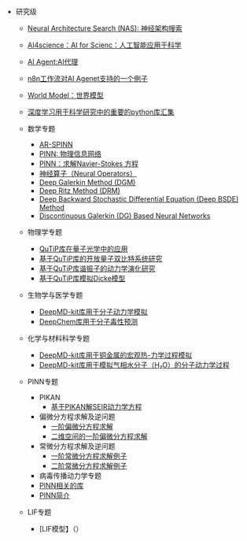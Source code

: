 - 研究级
  - [Neural Architecture Search (NAS): 神经架构搜索](https://github.com/pengsihua2023/Deep-Learning-Lecture-Notes/blob/main/07.%20%E7%A0%94%E7%A9%B6%E7%BA%A7/%E7%A0%94%E7%A9%B6%E7%BA%A7%EF%BC%9A%E7%A5%9E%E7%BB%8F%E6%9E%B6%E6%9E%84%E6%90%9C%E7%B4%A2.md)
  - [AI4science：AI for Scienc：人工智能应用于科学](https://github.com/pengsihua2023/Deep-Learning-Lecture-Notes/blob/main/07.%20%E7%A0%94%E7%A9%B6%E7%BA%A7/%E7%A0%94%E7%A9%B6%E7%BA%A7%EF%BC%9AAI4science.md)
  - [AI Agent:AI代理](https://github.com/pengsihua2023/Deep-Learning-Lecture-Notes/blob/main/07.%20%E7%A0%94%E7%A9%B6%E7%BA%A7/%E7%A0%94%E7%A9%B6%E7%BA%A7%3A%20AI%20agent.md)
  - [n8n工作流对AI Agenet支持的一个例子](https://github.com/pengsihua2023/Deep-Learning-Lecture-Notes/blob/main/07.%20%E7%A0%94%E7%A9%B6%E7%BA%A7/n8n%E5%B7%A5%E4%BD%9C%E6%B5%81%E5%AF%B9AI%20Agenet%E6%94%AF%E6%8C%81%E7%9A%84%E4%B8%80%E4%B8%AA%E4%BE%8B%E5%AD%90.md)
  - [World Model：世界模型](https://github.com/pengsihua2023/Deep-Learning-Lecture-Notes/blob/main/07.%20%E7%A0%94%E7%A9%B6%E7%BA%A7/%E7%A0%94%E7%A9%B6%E7%BA%A7%EF%BC%9AWorld%20Model.md)
  - [深度学习用于科学研究中的重要的python库汇集](https://github.com/pengsihua2023/Deep-Learning-Lecture-Notes/blob/main/07.%20%E7%A0%94%E7%A9%B6%E7%BA%A7/%E6%B7%B1%E5%BA%A6%E5%AD%A6%E4%B9%A0%E7%94%A8%E4%BA%8E%E7%A7%91%E5%AD%A6%E7%A0%94%E7%A9%B6%E4%B8%AD%E7%9A%84%E9%87%8D%E8%A6%81%E7%9A%84python%E5%BA%93%E6%B1%87%E9%9B%86.md)
  - 数学专题
    - [AR-SPINN](https://github.com/pengsihua2023/Deep-Learning-Lecture-Notes/blob/main/07.%20%E7%A0%94%E7%A9%B6%E7%BA%A7/%E6%95%B0%E5%AD%A6%E4%B8%93%E9%A2%98/ARSPINN.md)
    - [PINN: 物理信息网络](https://github.com/pengsihua2023/Deep-Learning-Lecture-Notes/blob/main/07.%20%E7%A0%94%E7%A9%B6%E7%BA%A7/%E6%95%B0%E5%AD%A6%E4%B8%93%E9%A2%98/PINN%3A%20%E7%89%A9%E7%90%86%E4%BF%A1%E6%81%AF%E7%BD%91%E7%BB%9C.md)
    - [PINN：求解Navier-Stokes 方程](https://github.com/pengsihua2023/Deep-Learning-Lecture-Notes/blob/main/07.%20%E7%A0%94%E7%A9%B6%E7%BA%A7/%E6%95%B0%E5%AD%A6%E4%B8%93%E9%A2%98/PINN%EF%BC%9A%E6%B1%82%E8%A7%A3Navier-Stokes%20%E6%96%B9%E7%A8%8B.md)
    - [神经算子（Neural Operators）](https://github.com/pengsihua2023/Deep-Learning-Lecture-Notes/blob/main/07.%20%E7%A0%94%E7%A9%B6%E7%BA%A7/%E6%95%B0%E5%AD%A6%E4%B8%93%E9%A2%98/%E7%A5%9E%E7%BB%8F%E7%AE%97%E5%AD%90(Neural%20Operators).md)
    - [Deep Galerkin Method (DGM)](https://github.com/pengsihua2023/Deep-Learning-Lecture-Notes/blob/main/07.%20%E7%A0%94%E7%A9%B6%E7%BA%A7/%E6%95%B0%E5%AD%A6%E4%B8%93%E9%A2%98/Deep%20Galerkin%20Method%20(DGM).md)
    - [Deep Ritz Method (DRM)](https://github.com/pengsihua2023/Deep-Learning-Lecture-Notes/blob/main/07.%20%E7%A0%94%E7%A9%B6%E7%BA%A7/%E6%95%B0%E5%AD%A6%E4%B8%93%E9%A2%98/Deep%20Ritz%20Method%20(DRM).md)
    - [Deep Backward Stochastic Differential Equation (Deep BSDE) Method](https://github.com/pengsihua2023/Deep-Learning-Lecture-Notes/blob/main/07.%20%E7%A0%94%E7%A9%B6%E7%BA%A7/%E6%95%B0%E5%AD%A6%E4%B8%93%E9%A2%98/Deep%20Backward%20Stochastic%20Differential%20Equation%20(Deep%20BSDE)%20Method.md)
    - [Discontinuous Galerkin (DG) Based Neural Networks](https://github.com/pengsihua2023/Deep-Learning-Lecture-Notes/blob/main/07.%20%E7%A0%94%E7%A9%B6%E7%BA%A7/%E6%95%B0%E5%AD%A6%E4%B8%93%E9%A2%98/Discontinuous%20Galerkin%20(DG)%20Based%20Neural%20Networks.md)
  - 物理学专题
    - [QuTiP库在量子光学中的应用](https://github.com/pengsihua2023/Deep-Learning-Lecture-Notes/blob/main/07.%20%E7%A0%94%E7%A9%B6%E7%BA%A7/%E7%89%A9%E7%90%86%E5%AD%A6%E4%B8%93%E9%A2%98/QuTiP%E5%BA%93%E5%9C%A8%E9%87%8F%E5%AD%90%E5%85%89%E5%AD%A6%E4%B8%AD%E7%9A%84%E5%BA%94%E7%94%A8.md)
    - [基于QuTiP库的开放量子双比特系统研究](https://github.com/pengsihua2023/Deep-Learning-Lecture-Notes/blob/main/07.%20%E7%A0%94%E7%A9%B6%E7%BA%A7/%E7%89%A9%E7%90%86%E5%AD%A6%E4%B8%93%E9%A2%98/%E5%9F%BA%E4%BA%8EQuTiP%E5%BA%93%E7%9A%84%E5%BC%80%E6%94%BE%E9%87%8F%E5%AD%90%E5%8F%8C%E6%AF%94%E7%89%B9%E7%B3%BB%E7%BB%9F%E7%A0%94%E7%A9%B6.md)
    - [基于QuTiP库谐振子的动力学演化研究](https://github.com/pengsihua2023/Deep-Learning-Lecture-Notes/blob/main/07.%20%E7%A0%94%E7%A9%B6%E7%BA%A7/%E7%89%A9%E7%90%86%E5%AD%A6%E4%B8%93%E9%A2%98/%E5%9F%BA%E4%BA%8EQuTiP%E5%BA%93%E8%B0%90%E6%8C%AF%E5%AD%90%E7%9A%84%E5%8A%A8%E5%8A%9B%E5%AD%A6%E6%BC%94%E5%8C%96%E7%A0%94%E7%A9%B6.md)
    - [基于QuTiP库模拟Dicke模型](https://github.com/pengsihua2023/Deep-Learning-Lecture-Notes/blob/main/07.%20%E7%A0%94%E7%A9%B6%E7%BA%A7/%E7%89%A9%E7%90%86%E5%AD%A6%E4%B8%93%E9%A2%98/%E5%9F%BA%E4%BA%8EQuTiP%E5%BA%93%E6%A8%A1%E6%8B%9FDicke%E6%A8%A1%E5%9E%8B.md)
  - 生物学与医学专题
    - [DeepMD-kit库用于分子动力学模拟](https://github.com/pengsihua2023/Deep-Learning-Lecture-Notes/blob/main/07.%20%E7%A0%94%E7%A9%B6%E7%BA%A7/%E7%94%9F%E7%89%A9%E5%AD%A6%E4%B8%8E%E5%8C%BB%E5%AD%A6%E4%B8%93%E9%A2%98/DeepMD-kit%E5%BA%93%E7%94%A8%E4%BA%8E%E5%88%86%E5%AD%90%E5%8A%A8%E5%8A%9B%E5%AD%A6%E6%A8%A1%E6%8B%9F.md)
    - [DeepChem库用于分子毒性预测](https://github.com/pengsihua2023/Deep-Learning-Lecture-Notes/blob/main/07.%20%E7%A0%94%E7%A9%B6%E7%BA%A7/%E7%94%9F%E7%89%A9%E5%AD%A6%E4%B8%8E%E5%8C%BB%E5%AD%A6%E4%B8%93%E9%A2%98/DeepChem%E5%BA%93%E7%94%A8%E4%BA%8E%E5%88%86%E5%AD%90%E6%AF%92%E6%80%A7%E9%A2%84%E6%B5%8B.md)
  - 化学与材料科学专题
    - [DeepMD-kit库用于铜金属的宏观热-力学过程模拟](https://github.com/pengsihua2023/Deep-Learning-Lecture-Notes/blob/main/07.%20%E7%A0%94%E7%A9%B6%E7%BA%A7/%E5%8C%96%E5%AD%A6%E4%B8%8E%E6%9D%90%E6%96%99%E7%A7%91%E5%AD%A6%E4%B8%93%E9%A2%98/DeepMD-kit%E5%BA%93%E7%94%A8%E4%BA%8E%E9%93%9C%E9%87%91%E5%B1%9E%E7%9A%84%E5%AE%8F%E8%A7%82%E7%83%AD-%E5%8A%9B%E5%AD%A6%E8%BF%87%E7%A8%8B%E6%A8%A1%E6%8B%9F.md)
    - [DeepMD-kit库用于模拟气相水分子（H₂O）的分子动力学过程](https://github.com/pengsihua2023/Deep-Learning-Lecture-Notes/blob/main/07.%20%E7%A0%94%E7%A9%B6%E7%BA%A7/%E5%8C%96%E5%AD%A6%E4%B8%8E%E6%9D%90%E6%96%99%E7%A7%91%E5%AD%A6%E4%B8%93%E9%A2%98/DeepMD-kit%E5%BA%93%E7%94%A8%E4%BA%8E%E6%A8%A1%E6%8B%9F%E6%B0%94%E7%9B%B8%E6%B0%B4%E5%88%86%E5%AD%90%EF%BC%88H%E2%82%82O%EF%BC%89%E7%9A%84%E5%88%86%E5%AD%90%E5%8A%A8%E5%8A%9B%E5%AD%A6%E8%BF%87%E7%A8%8B.md)
  - PINN专题
    - PIKAN
      - [基于PIKAN解SEIR动力学方程](https://github.com/pengsihua2023/Deep-Learning-Lecture-Notes/blob/main/07.%20%E7%A0%94%E7%A9%B6%E7%BA%A7/PINN%E4%B8%93%E9%A2%98/PIKAN/%E5%9F%BA%E4%BA%8EPIKAN%E8%A7%A3SEIR%E5%8A%A8%E5%8A%9B%E5%AD%A6%E6%96%B9%E7%A8%8B.md)
    - 偏微分方程求解及逆问题
      - [一阶偏微分方程求解](https://github.com/pengsihua2023/Deep-Learning-Lecture-Notes/blob/main/07.%20%E7%A0%94%E7%A9%B6%E7%BA%A7/PINN%E4%B8%93%E9%A2%98/%E5%81%8F%E5%BE%AE%E5%88%86%E6%96%B9%E7%A8%8B%E6%B1%82%E8%A7%A3%E5%8F%8A%E9%80%86%E9%97%AE%E9%A2%98/%E5%9F%BA%E4%BA%8E%20DeepXDE%20%E5%BA%93%E7%9A%84%E4%B8%80%E9%98%B6%E5%81%8F%E5%BE%AE%E5%88%86%E6%96%B9%E7%A8%8B%E6%B1%82%E8%A7%A3%E4%BE%8B%E5%AD%90.md)
      - [二维空间的一阶偏微分方程求解](https://github.com/pengsihua2023/Deep-Learning-Lecture-Notes/blob/main/07.%20%E7%A0%94%E7%A9%B6%E7%BA%A7/PINN%E4%B8%93%E9%A2%98/%E5%81%8F%E5%BE%AE%E5%88%86%E6%96%B9%E7%A8%8B%E6%B1%82%E8%A7%A3%E5%8F%8A%E9%80%86%E9%97%AE%E9%A2%98/%E5%9F%BA%E4%BA%8E%20DeepXDE%20%E5%BA%93%E7%9A%84%E4%BA%8C%E7%BB%B4%E7%A9%BA%E9%97%B4%E7%9A%84%E4%B8%80%E9%98%B6%E5%81%8F%E5%BE%AE%E5%88%86%E6%96%B9%E7%A8%8B.md)
    - 常微分方程求解及逆问题
      - [一阶常微分方程求解例子](https://github.com/pengsihua2023/Deep-Learning-Lecture-Notes/blob/main/07.%20%E7%A0%94%E7%A9%B6%E7%BA%A7/PINN%E4%B8%93%E9%A2%98/%E5%B8%B8%E5%BE%AE%E5%88%86%E6%96%B9%E7%A8%8B%E6%B1%82%E8%A7%A3%E5%8F%8A%E9%80%86%E9%97%AE%E9%A2%98/%E5%9F%BA%E4%BA%8E%20DeepXDE%20%E5%BA%93%E7%9A%84%E4%B8%80%E9%98%B6%E5%B8%B8%E5%BE%AE%E5%88%86%E6%96%B9%E7%A8%8B%E6%B1%82%E8%A7%A3%E4%BE%8B%E5%AD%90.md)
      - [二阶常微分方程求解例子](https://github.com/pengsihua2023/Deep-Learning-Lecture-Notes/blob/main/07.%20%E7%A0%94%E7%A9%B6%E7%BA%A7/PINN%E4%B8%93%E9%A2%98/%E5%B8%B8%E5%BE%AE%E5%88%86%E6%96%B9%E7%A8%8B%E6%B1%82%E8%A7%A3%E5%8F%8A%E9%80%86%E9%97%AE%E9%A2%98/%E5%9F%BA%E4%BA%8E%20DeepXDE%20%E5%BA%93%E7%9A%84%E4%BA%8C%E9%98%B6%E5%B8%B8%E5%BE%AE%E5%88%86%E6%96%B9%E7%A8%8B%E6%B1%82%E8%A7%A3%E4%BE%8B%E5%AD%90.md)
    - 病毒传播动力学专题
    - [PINN相关的库](https://github.com/pengsihua2023/Deep-Learning-Lecture-Notes/blob/main/07.%20%E7%A0%94%E7%A9%B6%E7%BA%A7/PINN%E4%B8%93%E9%A2%98/PINN%E7%9B%B8%E5%85%B3%E7%9A%84%E5%BA%93.md)
    - [PINN简介](https://github.com/pengsihua2023/Deep-Learning-Lecture-Notes/blob/main/07.%20%E7%A0%94%E7%A9%B6%E7%BA%A7/PINN%E4%B8%93%E9%A2%98/PINN%E7%AE%80%E4%BB%8B.md)
    
  - LIF专题     
    - [LIF模型】（）

    


    

 

